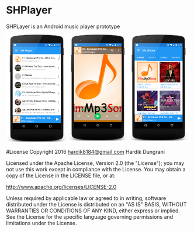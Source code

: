 # SHPlayer
SHPLayer is an Android music player prototype

<div style="width: 100%; overflow: hidden;">
    <div style="width: 33.33%; float: left;"> 
     <img src="https://github.com/Hardik8184/SHPlayer/blob/master/device-2016-06-17-152727.png" alt="Image 1"/>
     </div>
    <div style="width: 33%; float: left;">
    <img src="https://github.com/Hardik8184/SHPlayer/blob/master/device-2016-06-17-152757.png" alt="Image 1"/>
    </div>
    <div style="width: 33%; float: left;">
    <img src="https://github.com/Hardik8184/SHPlayer/blob/master/device-2016-06-17-152838.png" alt="Image 1"/>
    </div>
</div>



#License
Copyright 2016 hardik8184@gmail.com Hardik Dungrani

Licensed under the Apache License, Version 2.0 (the "License"); you may not use this work except in compliance with the License. You may obtain a copy of the License in the LICENSE file, or at:

http://www.apache.org/licenses/LICENSE-2.0

Unless required by applicable law or agreed to in writing, software distributed under the License is distributed on an "AS IS" BASIS, WITHOUT WARRANTIES OR CONDITIONS OF ANY KIND, either express or implied. See the License for the specific language governing permissions and limitations under the License.
